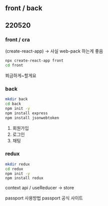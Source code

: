 ## front / back
## 220520

### front / cra 
(create-react-app) -> 사실 web-pack 하는게 좋음
```sh
npx create-react-app front
cd front
```

쬐금하게~할게요


### back
```sh
mkdir back
cd back
npm init -y
npm install express
npm install jsonwebtoken
```

1. 회원가입
2. 로그인
3. 채팅

### redux
```sh
mkdir redux
cd redux
npm init -y
npm install redux
```

context api / useReducer -> store

passport 사용방법 passport 공식 사이트